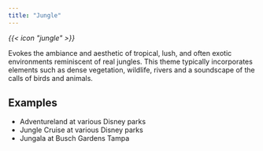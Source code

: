```yaml
---
title: "Jungle"
---
```


<i class="bigIcon">{{< icon "jungle" >}}</i>

Evokes the ambiance and aesthetic of tropical, lush, and often exotic environments reminiscent of real jungles. This theme typically incorporates elements such as dense vegetation, wildlife, rivers and a soundscape of the calls of birds and animals.

## Examples
* Adventureland at various Disney parks
* Jungle Cruise at various Disney parks
* Jungala at Busch Gardens Tampa